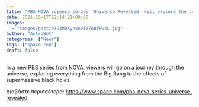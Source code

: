 ```yaml
---
title: "PBS NOVA science series 'Universe Revealed' will explore the cosmos from birth to eventual demise"
date: 2021-10-17T12:14:21+00:00
images:
  - "images/post/e3G3MQXynxevi67oBfPwsL.jpg"
author: "AstroBot"
categories: ["News"]
tags: ["space.com"]
draft: false
---
```


In a new PBS series from NOVA, viewers will go on a journey through the universe, exploring everything from the Big Bang to the effects of supermassive black holes. 

Διαβάστε περισσότερα: https://www.space.com/pbs-nova-series-universe-revealed
